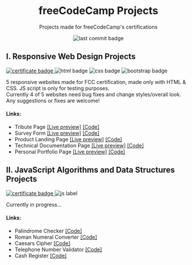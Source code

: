 <h1 align="center">freeCodeCamp Projects</h1>

<p align="center">Projects made for freeCodeCamp's certifications</p>

<p align="center">
  <img alt="last commit badge" src="https://img.shields.io/github/last-commit/ann-dev/fcc-projects?style=flat-square">
</p>

<h2>I. Responsive Web Design Projects</h2>

<p>
  <a href="https://www.freecodecamp.org/certification/merkund/responsive-web-design" target="_blank">
    <img alt="certificate badge" src="https://img.shields.io/badge/freeCodeCamp-certificate-brightgreen?&style=flat-square">
  </a>
  <img alt="html badge" src="https://img.shields.io/badge/HTML5-orange?style=flat-square">
  <img alt="css badge" src="https://img.shields.io/badge/CSS3-blue?style=flat-square">
  <img alt="bootstrap badge" src="https://img.shields.io/badge/Bootstrap-563D7C?style=flat-square">
</p>

<p>
  5 responsive websites made for FCC certification, made only with HTML & CSS. JS script is only for testing purposes.
  <br> Currently 4 of 5 websites need bug fixes and change styles/overall look. Any suggestions or fixes are welcome!
</p>

<h4>Links:</h4>
<ul>
  <li>
    Tribute Page 
    <a href="https://ann-dev.github.io/fcc-projects/fcc-tribute-page/" target="_blank">[Live preview]</a>
    <a href="https://github.com/ann-dev/fcc-projects/tree/master/fcc-tribute-page" target="_blank">[Code]</a>
  </li>
  <li>
    Survey Form 
    <a href="https://ann-dev.github.io/fcc-projects/fcc-survey-form/">[Live preview]</a>
    <a href="https://github.com/ann-dev/fcc-projects/tree/master/fcc-survey-form" target="_blank">[Code]</a>
  </li>
  <li>
    Product Landing Page 
    <a href="https://ann-dev.github.io/fcc-projects/fcc-product-landing-page/">[Live preview]</a>
    <a href="https://github.com/ann-dev/fcc-projects/tree/master/fcc-product-landing-page" target="_blank">[Code]</a>
  </li>
  <li>
    Technical Documentation Page 
    <a href="https://ann-dev.github.io/fcc-projects/fcc-technical-doc-page">[Live preview]</a>
    <a href="https://github.com/ann-dev/fcc-projects/tree/master/fcc-technical-doc-page" target="_blank">[Code]</a>
  </li>
  <li>
    Personal Portfolio Page 
    <a href="https://ann-dev.github.io/fcc-projects/fcc-portfolio/">[Live preview]</a>
    <a href="https://github.com/ann-dev/fcc-projects/tree/master/fcc-portfolio" target="_blank">[Code]</a>
  </li>
</ul>

<h2>II. JavaScript Algorithms and Data Structures Projects</h2>

<p>
   <a href="#" target="_blank">
    <img alt="certificate badge" src="https://img.shields.io/badge/freeCodeCamp-certificate-brightgreen?&style=flat-square">
  </a>
  <img alt="js label" src="https://img.shields.io/badge/JavaScript-yellow?style=flat-square">
</p>

<p>Currently in progress...</p>

<h4>Links:</h4>
<ul>
  <li>Palindrome Checker <a href="#" target="_blank">[Code]</a></li>
  <li>Roman Numeral Converter <a href="#">[Code]</a></li>
  <li>Caesars Cipher <a href="#">[Code]</a></li>
  <li>Telephone Number Validator <a href="#">[Code]</a></li>
  <li>Cash Register <a href="#">[Code]</a></li>
</ul>
